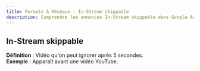 ```yaml
---
title: Formats & Réseaux - In-Stream skippable
description: Comprendre les annonces In-Stream skippable dans Google Ads
---
```


## In-Stream skippable
**Définition** : Vidéo qu'on peut ignorer après 5 secondes.  
**Exemple** : Apparaît avant une vidéo YouTube.